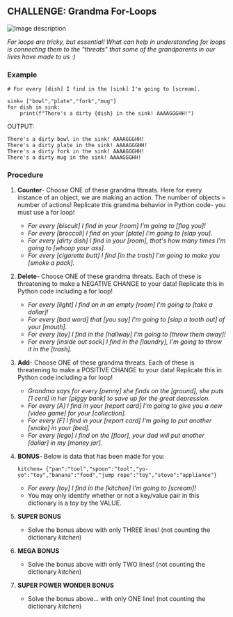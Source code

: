 ## CHALLENGE: Grandma For-Loops

![Image description](https://media1.tenor.com/images/86af9df2f38dc57e462e6b402775c37e/tenor.gif)

*For loops are tricky, but essential! What can help in understanding for loops is connecting them to the "threats" that some of the grandparents in our lives have made to us :)*

### Example


    # For every [dish] I find in the [sink] I'm going to [scream].

    sink= ["bowl","plate","fork","mug"]
    for dish in sink:
        print(f"There's a dirty {dish} in the sink! AAAAGGGHH!")

OUTPUT:

    There's a dirty bowl in the sink! AAAAGGGHH!
    There's a dirty plate in the sink! AAAAGGGHH!
    There's a dirty fork in the sink! AAAAGGGHH!
    There's a dirty mug in the sink! AAAAGGGHH!

    
### Procedure

1. **Counter**- Choose ONE of these grandma threats. Here for every instance of an object, we are making an action. The number of objects = number of actions! Replicate this grandma behavior in Python code- you must use a for loop!

    - *For every [biscuit] I find in your [room] I'm going to [flog you]!*
    - *For every [broccoli] I find on your [plate] I'm going to [slap you].*
    - *For every [dirty dish] I find in your [room], that's how many times I'm going to [whoop your ass].*
    - *For every [cigarette butt] I find [in the trash] I'm going to make you [smoke a pack].*
    
0. **Delete**- Choose ONE of these grandma threats. Each of these is threatening to make a NEGATIVE CHANGE to your data! Replicate this in Python code including a for loop!

    - *For every [light] I find on in an empty [room] I'm going to [take a dollar]!*
    - *For every [bad word] that [you say] I'm going to [slap a tooth out] of your [mouth].*
    - *For every [toy] I find in the [hallway] I'm going to [throw them away]!*
    - *For every [inside out sock] I find in the [laundry], I'm going to throw it in the [trash].*
    
0. **Add**- Choose ONE of these grandma threats. Each of these is threatening to make a POSITIVE CHANGE to your data! Replicate this in Python code including a for loop!

    - *Grandma says for every [penny] she finds on the [ground], she puts [1 cent] in her [piggy bank] to save up for the great depression.*
    - *For every [A] I find in your [report card] I'm going to give you a new [video game] for your [collection].*
    - *For every [F] I find in your [report card] I'm going to put another [snake] in your [bed].*
    - *For every [lego] I find on the [floor], your dad will put another [dollar] in my [money jar].*

0. **BONUS**- Below is data that has been made for you:

    ```
    kitchen= {"pan":"tool","spoon":"tool","yo-yo":"toy","banana":"food","jump rope":"toy","stove":"appliance"}
    ```

    - *For every [toy] I find in the [kitchen] I'm going to [scream]!*
    - You may only identify whether or not a key/value pair in this dictionary is a toy by the VALUE.

0. **SUPER BONUS**
    
    - Solve the bonus above with only THREE lines! (not counting the dictionary *kitchen*)

0. **MEGA BONUS**

    - Solve the bonus above with only TWO lines! (not counting the dictionary *kitchen*)

0. **SUPER POWER WONDER BONUS**
    
    - Solve the bonus above... with only ONE line! (not counting the dictionary *kitchen*)
